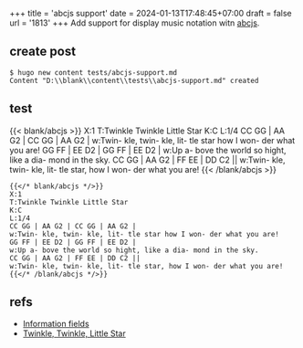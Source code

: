 +++
title = 'abcjs support'
date = 2024-01-13T17:48:45+07:00
draft = false
url = '1813'
+++
Add support for display music notation witn [abcjs](https://paulrosen.github.io/abcjs/).
<!--more-->


## create post
```
$ hugo new content tests/abcjs-support.md
Content "D:\\blank\\content\\tests\\abcjs-support.md" created
```


## test
{{< blank/abcjs >}}
X:1
T:Twinkle Twinkle Little Star
K:C
L:1/4
CC GG | AA G2 | CC GG | AA G2 |
w:Twin- kle, twin- kle, lit- tle star how I won- der what you are!
GG FF | EE D2 | GG FF | EE D2 |
w:Up a- bove the world so hight, like a dia- mond in the sky.
CC GG | AA G2 | FF EE | DD C2 ||
w:Twin- kle, twin- kle, lit- tle star, how I won- der what you are!
{{< /blank/abcjs >}}

```
{{</* blank/abcjs */>}}
X:1
T:Twinkle Twinkle Little Star
K:C
L:1/4
CC GG | AA G2 | CC GG | AA G2 |
w:Twin- kle, twin- kle, lit- tle star how I won- der what you are!
GG FF | EE D2 | GG FF | EE D2 |
w:Up a- bove the world so hight, like a dia- mond in the sky.
CC GG | AA G2 | FF EE | DD C2 ||
w:Twin- kle, twin- kle, lit- tle star, how I won- der what you are!
{{</* /blank/abcjs */>}}
```


## refs
+ [Information fields](https://abcnotation.com/wiki/abc:standard:v2.1#information_fields)
+ [Twinkle, Twinkle, Little Star](https://www.lieder-archiv.de/twinkle_twinkle_little_star-notenblatt_100300.html)